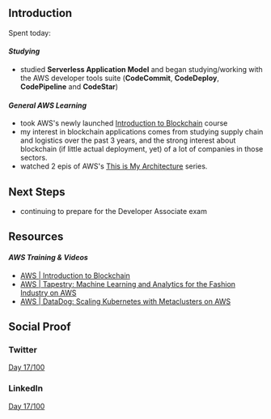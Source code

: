 ## Introduction

Spent today:

#### _Studying_

- studied **Serverless Application Model** and began studying/working with the AWS developer tools suite (**CodeCommit**, **CodeDeploy**, **CodePipeline** and **CodeStar**)

#### _General AWS Learning_

- took AWS's newly launched [Introduction to Blockchain](https://www.aws.training/Details/eLearning?id=56095) course
- my interest in blockchain applications comes from studying supply chain and logistics over the past 3 years, and the strong interest about blockchain (if little actual deployment, yet) of a lot of companies in those sectors.
- watched 2 epis of AWS's [This is My Architecture](https://www.youtube.com/playlist?list=PLhr1KZpdzukdeX8mQ2qO73bg6UKQHYsHb) series.

## Next Steps

- continuing to prepare for the Developer Associate exam

## Resources

#### _AWS Training & Videos_

- [AWS | Introduction to Blockchain](https://www.aws.training/Details/eLearning?id=56095)
- [AWS | Tapestry: Machine Learning and Analytics for the Fashion Industry on AWS](https://www.youtube.com/watch?v=ErXwuwF2mRU)
- [AWS | DataDog: Scaling Kubernetes with Metaclusters on AWS](https://www.youtube.com/watch?v=wzj2VQutJws)

## Social Proof

### Twitter

[Day 17/100](https://twitter.com/quinceleaf/status/1298792478322176000)

### LinkedIn

[Day 17/100](https://www.linkedin.com/posts/brian-ibbotson_aws-training-and-certification-activity-6704561091969712128-F4n5)
